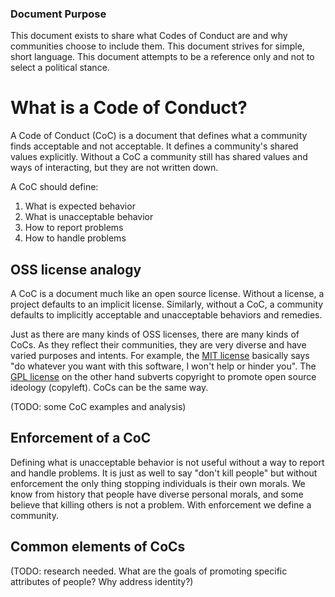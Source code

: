 ### Document Purpose

This document exists to share what Codes of Conduct are and why communities choose to include them.
This document strives for simple, short language.
This document attempts to be a reference only and not to select a political stance.

# What is a Code of Conduct?

A Code of Conduct (CoC) is a document that defines what a community finds acceptable and not acceptable.
It defines a community's shared values explicitly.
Without a CoC a community still has shared values and ways of interacting, but they are not written down.

A CoC should define:

1. What is expected behavior
2. What is unacceptable behavior
3. How to report problems
4. How to handle problems

## OSS license analogy

A CoC is a document much like an open source license.
Without a license, a project defaults to an implicit license.
Similarly, without a CoC, a community defaults to implicitly acceptable and unacceptable behaviors and remedies.

Just as there are many kinds of OSS licenses, there are many kinds of CoCs.
As they reflect their communities, they are very diverse and have varied purposes and intents.
For example, the [MIT license][MITLicense] basically says "do whatever you want with this software, I won't help or hinder you".
The [GPL license][GPLLicense] on the other hand subverts copyright to promote open source ideology (copyleft). CoCs can be the same way.

(TODO: some CoC examples and analysis)

## Enforcement of a CoC

Defining what is unacceptable behavior is not useful without a way to report and handle problems.
It is just as well to say "don't kill people" but without enforcement the only thing stopping individuals is their own morals.
We know from history that people have diverse personal morals, and some believe that killing others is not a problem.
With enforcement we define a community.

## Common elements of CoCs

(TODO: research needed. What are the goals of promoting specific attributes of people? Why address identity?)

[MITLicense]: https://en.wikipedia.org/wiki/MIT_License
[GPLLicense]: https://en.wikipedia.org/wiki/GNU_General_Public_License
